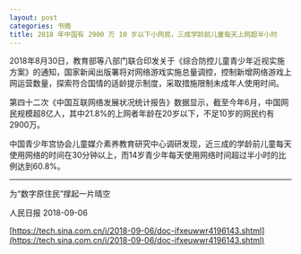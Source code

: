 ```yaml
---
layout: post
categories: 书摘
title: 2018 年中国有 2900 万 10 岁以下小网民，三成学龄前儿童每天上网超半小时
---
```


2018年8月30日，教育部等八部门联合印发关于《综合防控儿童青少年近视实施方案》的通知，国家新闻出版署将对网络游戏实施总量调控，控制新增网络游戏上网运营数量，探索符合国情的适龄提示制度，采取措施限制未成年人使用时间。

第四十二次《中国互联网络发展状况统计报告》数据显示，截至今年6月，中国网民规模超8亿人，其中21.8%的上网者年龄在20岁以下，不足10岁的网民约有2900万。

中国青少年宫协会儿童媒介素养教育研究中心调研发现，近三成的学龄前儿童每天使用网络的时间在30分钟以上，而14岁青少年每天使用网络时间超过半小时的比例达到60.8%。

---

为“数字原住民”撑起一片晴空

人民日报 2018-09-06

[https://tech.sina.com.cn/i/2018-09-06/doc-ifxeuwwr4196143.shtml](https://tech.sina.com.cn/i/2018-09-06/doc-ifxeuwwr4196143.shtml)